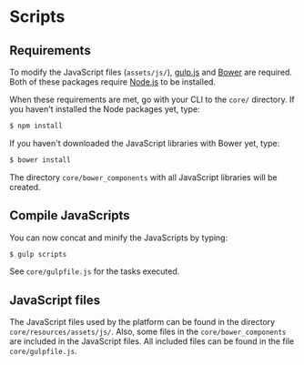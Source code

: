 # Scripts

## Requirements
To modify the JavaScript files (`assets/js/`), [gulp.js](http://gulpjs.com/) and [Bower](https://bower.io/) are required. Both of these packages require [Node.js](https://nodejs.org/) to be installed.

When these requirements are met, go with your CLI to the `core/` directory. If you haven't installed the Node packages yet, type:

``` bash
$ npm install

```

If you haven't downloaded the JavaScript libraries with Bower yet, type:

``` bash
$ bower install

```

The directory `core/bower_components` with all JavaScript libraries will be created.

## Compile JavaScripts
You can now concat and minify the JavaScripts by typing:

``` bash
$ gulp scripts

```

See `core/gulpfile.js` for the tasks executed.

## JavaScript files
The JavaScript files used by the platform can be found in the directory `core/resources/assets/js/`. Also, some files in the `core/bower_components` are included in the JavaScript files. All included files can be found in the file `core/gulpfile.js`.